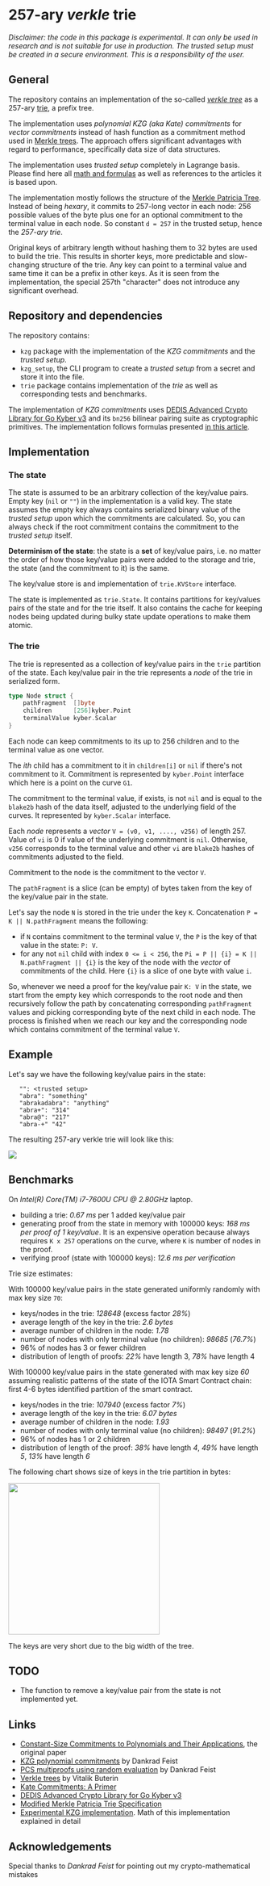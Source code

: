 # 257-ary _verkle_ trie

_Disclaimer: the code in this package is experimental. It can only be used in research and is not suitable for use in production.
The trusted setup must be created in a secure environment. This is a responsibility of the user._

## General
The repository contains an implementation of the so-called [_verkle tree_](https://vitalik.ca/general/2021/06/18/verkle.html) as a 257-ary [trie](https://en.wikipedia.org/wiki/Trie), a prefix tree.

The implementation uses _polynomial KZG (aka Kate) commitments_ for _vector commitments_ instead of hash function
as a commitment method used in [Merkle trees](https://en.wikipedia.org/wiki/Merkle_tree).
The approach offers significant advantages with regard to performance, specifically data size of data structures.

The implementation uses _trusted setup_ completely in Lagrange basis.
Please find here all [math and formulas](https://hackmd.io/@Evaldas/SJ9KHoDJF) as well as references to the articles it is based upon.

The implementation mostly follows the structure of the [Merkle Patricia Tree](https://eth.wiki/fundamentals/patricia-tree).
Instead of being _hexary_, it commits to 257-long vector in each node:
256 possible values of the byte plus one for an optional commitment to the terminal value in each node.
So constant `d = 257` in the trusted setup, hence the _257-ary trie_.

Original keys of arbitrary length without hashing them to 32 bytes are used to build the trie.
This results in shorter keys, more predictable and slow-changing structure of the trie.
Any key can point to a terminal value and same time it can be a prefix in other keys.
As it is seen from the implementation, the special 257th "character" does not introduce any significant overhead.

## Repository and dependencies

The repository contains:
- `kzg` package with the implementation of the _KZG commitments_ and the _trusted setup_.
- `kzg_setup`, the CLI program to create a _trusted setup_ from a secret and store it into the file.
- `trie` package contains implementation of the _trie_ as well as corresponding tests and benchmarks.

The implementation of _KZG commitments_ uses [DEDIS Advanced Crypto Library for Go Kyber v3](https://github.com/dedis/kyber)
and its `bn256` bilinear pairing suite as cryptographic primitives.
The implementation follows formulas presented [in this article](https://hackmd.io/@Evaldas/SJ9KHoDJF).

## Implementation

### The state
The state is assumed to be an arbitrary collection of the key/value pairs.
Empty key (`nil` or `""`) in the implementation is a valid key. The state assumes the empty key always contains
serialized binary value of the _trusted setup_ upon which the commitments are calculated.
So, you can always check if the root commitment contains the commitment to the _trusted setup_ itself.

**Determinism of the state**: the state is a **set** of key/value pairs, i.e. no matter the order
of how those key/value pairs were added to the storage and trie, the state (and the commitment to it) is the same.

The key/value store is and implementation of `trie.KVStore` interface.

The state is implemented as `trie.State`. It contains partitions for key/values pairs of the state and for the trie itself.
It also contains the cache for keeping nodes being updated during bulky state update operations to make them atomic.

### The trie

The trie is represented as a collection of key/value pairs in the `trie` partition of the state.
Each key/value pair in the trie represents a _node_ of the trie in serialized form.

``` Go
type Node struct {
	pathFragment  []byte
	children      [256]kyber.Point
	terminalValue kyber.Scalar
}
```

Each node can keep commitments to its up to 256 children and to the terminal value as one vector.

The _ith_ child has a commitment to it in `children[i]` or `nil` if there's not commitment to it.
Commitment is represented by `kyber.Point` interface which here is a point on the curve `G1`.

The commitment to the terminal value, if exists, is not `nil` and is equal to the `blake2b` hash of the data itself,
adjusted to the underlying field of the curves. It represented by `kyber.Scalar` interface.

Each _node_ represents a _vector_ `V = (v0, v1, ...., v256)` of length 257. Value of `vi` is 0 if value of the underlying
commitment is `nil`. Otherwise, `v256` corresponds to the terminal value and other `vi` are `blake2b` hashes of
commitments adjusted to the field.

Commitment to the node is the commitment to the vector `V`.

The `pathFragment` is a slice (can be empty) of bytes taken from the key of the key/value pair in the state.

Let's say the node `N` is stored in the trie under the key `K`. Concatenation `P = K || N.pathFragment` means the following:
* if `N` contains commitment to the terminal value `V`, the `P` is the key of that value in the state: `P: V`.
* for any not `nil` child with index `0 <= i < 256`, the `Pi = P || {i} = K || N.pathFragment || {i}` is the key of the node
  with the _vector_ of commitments of the child. Here `{i}` is a slice of one byte with value `i`.

So, whenever we need a proof for the key/value pair `K: V` in the state, we start from the empty key which corresponds to the
root node and then recursively follow the path by concatenating corresponding `pathFragment` values
and picking corresponding byte of the next child in each node. The process is finished when we
reach our key and the corresponding node which contains commitment of the terminal value `V`.

## Example

Let's say we have the following key/value pairs in the state:
```
   "": <trusted setup>
   "abra": "something"
   "abrakadabra": "anything"
   "abra+": "314"
   "abra@": "217"
   "abra-+" "42"
```

The resulting 257-ary verkle trie will look like this:

<img src="verkle.png">

## Benchmarks

On _Intel(R) Core(TM) i7-7600U CPU @ 2.80GHz_ laptop.

* building a trie: _0.67 ms_ per 1 added key/value pair
* generating proof from the state in memory with 100000 keys: _168 ms per proof of 1 key/value_. It is an expensive
  operation because always requires `K x 257` operations on the curve, where `K` is number of nodes in the proof.
* verifying proof (state with 100000 keys): _12.6 ms per verification_

Trie size estimates:

With 100000 key/value pairs in the state generated uniformly randomly with max key size `70`:

* keys/nodes in the trie: _128648_ (excess factor _28%_)
* average length of the key in the trie: _2.6 bytes_
* average number of children in the node: _1.78_
* number of nodes with only terminal value (no children): _98685_ (_76.7%_)
* 96% of nodes has 3 or fewer children
* distribution of length of proofs: _22%_ have length 3, _78%_ have length 4

With 100000 key/value pairs in the state generated with max key size _60_ assuming
realistic patterns of the state of the IOTA Smart Contract chain: first 4-6 bytes identified partition of the smart contract.

* keys/nodes in the trie: _107940_ (excess factor _7%_)
* average length of the key in the trie: _6.07 bytes_
* average number of children in the node: _1.93_
* number of nodes with only terminal value (no children): _98497_ (_91.2%_)
* 96% of nodes has 1 or 2 children
* distribution of length of the proof: _38%_ have length _4_, _49%_ have length _5_, _13%_ have length _6_

The following chart shows size of keys in the trie partition in bytes:

<img src="trie_key_size.png"  width="300">

The keys are very short due to the big width of the tree.

## TODO

* The function to remove a key/value pair from the state is not implemented yet.

##  Links
* [Constant-Size Commitments to Polynomials and Their Applications](https://www.iacr.org/archive/asiacrypt2010/6477178/6477178.pdf),
  the original paper
* [KZG polynomial commitments](https://dankradfeist.de/ethereum/2020/06/16/kate-polynomial-commitments.html) by Dankrad Feist
* [PCS multiproofs using random evaluation](https://dankradfeist.de/ethereum/2021/06/18/pcs-multiproofs.html) by Dankrad Feist
* [Verkle trees](https://vitalik.ca/general/2021/06/18/verkle.html) by Vitalik Buterin
* [Kate Commitments: A Primer](https://hackmd.io/@tompocock/Hk2A7BD6U)
* [DEDIS Advanced Crypto Library for Go Kyber v3](https://github.com/dedis/kyber)
* [Modified Merkle Patricia Trie Specification](https://eth.wiki/fundamentals/patricia-tree)
* [Experimental KZG implementation](https://hackmd.io/@Evaldas/SJ9KHoDJF). Math of this implementation explained in detail

## Acknowledgements
Special thanks to _Dankrad Feist_ for pointing out my crypto-mathematical mistakes